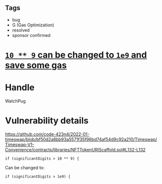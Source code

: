 ## Tags

- bug
- G (Gas Optimization)
- resolved
- sponsor confirmed

# [`10 ** 9` can be changed to `1e9` and save some gas](https://github.com/code-423n4/2022-01-timeswap-findings/issues/177) 

# Handle

WatchPug


# Vulnerability details

https://github.com/code-423n4/2022-01-timeswap/blob/bf50d2a8bb93a5571f35f96bd74af54d9c92a210/Timeswap/Timeswap-V1-Convenience/contracts/libraries/NFTTokenURIScaffold.sol#L132-L132

```solidity
if (significantDigits > 10 ** 9) {
```

Can be changed to:

```solidity
if (significantDigits > 1e9) {
```

